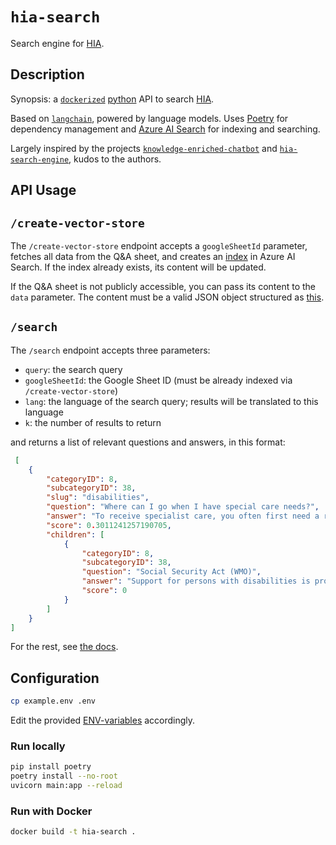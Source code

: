 # `hia-search`

Search engine for [HIA](https://github.com/rodekruis/helpful-information).

## Description

Synopsis: a [`dockerized`](https://www.docker.com/) [python](https://www.python.org/) API to search [HIA](https://github.com/rodekruis/helpful-information).

Based on [`langchain`](https://github.com/langchain-ai/langchain), powered by language models. Uses [Poetry](https://python-poetry.org/) for dependency management and [Azure AI Search](https://learn.microsoft.com/en-us/azure/search/search-what-is-azure-search) for indexing and searching.

Largely inspired by the projects [`knowledge-enriched-chatbot`](https://github.com/deloitte-nl/knowledge-enriched-chatbot) and [`hia-search-engine`](https://github.com/rodekruis/hia-search-engine), kudos to the authors.

## API Usage

## `/create-vector-store`

The `/create-vector-store` endpoint accepts a `googleSheetId` parameter, fetches all data from the Q&A sheet, and creates an [index](https://learn.microsoft.com/en-us/azure/search/search-what-is-an-index) in Azure AI Search. If the index already exists, its content will be updated.

If the Q&A sheet is not publicly accessible, you can pass its content to the `data` parameter. The content must be a valid JSON object structured as [this](https://github.com/rodekruis/helpful-information/blob/main/data/test-sheet-id-1/values/Q%26As.json).

## `/search`

The `/search` endpoint accepts three parameters:
* `query`: the search query
* `googleSheetId`: the Google Sheet ID (must be already indexed via `/create-vector-store`)
* `lang`: the language of the search query; results will be translated to this language
* `k`: the number of results to return

and returns a list of relevant questions and answers, in this format:

```json
 [
    {
        "categoryID": 8,
        "subcategoryID": 38,
        "slug": "disabilities",
        "question": "Where can I go when I have special care needs?",
        "answer": "To receive specialist care, you often first need a referral from your General Practitioner (GP).",
        "score": 0.3011241257190705,
        "children": [
            {
                "categoryID": 8,
                "subcategoryID": 38,
                "question": "Social Security Act (WMO)",
                "answer": "Support for persons with disabilities is provided through the Social Security Act (WMO).",
                "score": 0
            }
        ]
    }
]
 ```

For the rest, see [the docs](https://hia-chatbot.azurewebsites.net/docs).

## Configuration

```sh
cp example.env .env
```

Edit the provided [ENV-variables](./example.env) accordingly.

### Run locally

```sh
pip install poetry
poetry install --no-root
uvicorn main:app --reload
```

### Run with Docker

```sh
docker build -t hia-search .
```

